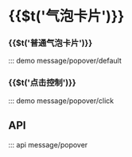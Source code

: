 # {{$t(\'气泡卡片\')}}

### {{$t(\'普通气泡卡片\')}}

::: demo message/popover/default

### {{$t(\'点击控制\')}}

::: demo message/popover/click

## API

::: api message/popover
